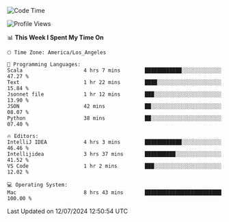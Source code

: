 <!--START_SECTION:waka-->
![Code Time](http://img.shields.io/badge/Code%20Time-1%2C103%20hrs%2027%20mins-blue)

![Profile Views](http://img.shields.io/badge/Profile%20Views-0-blue)

📊 **This Week I Spent My Time On** 

```text
🕑︎ Time Zone: America/Los_Angeles

💬 Programming Languages: 
Scala                    4 hrs 7 mins        ████████████░░░░░░░░░░░░░   47.27 % 
Text                     1 hr 22 mins        ████░░░░░░░░░░░░░░░░░░░░░   15.84 % 
Jsonnet file             1 hr 12 mins        ███░░░░░░░░░░░░░░░░░░░░░░   13.90 % 
JSON                     42 mins             ██░░░░░░░░░░░░░░░░░░░░░░░   08.07 % 
Python                   38 mins             ██░░░░░░░░░░░░░░░░░░░░░░░   07.40 % 

🔥 Editors: 
IntelliJ IDEA            4 hrs 3 mins        ████████████░░░░░░░░░░░░░   46.46 % 
Intellijidea             3 hrs 37 mins       ██████████░░░░░░░░░░░░░░░   41.52 % 
VS Code                  1 hr 2 mins         ███░░░░░░░░░░░░░░░░░░░░░░   12.02 % 

💻 Operating System: 
Mac                      8 hrs 43 mins       █████████████████████████   100.00 % 
```


 Last Updated on 12/07/2024 12:50:54 UTC
<!--END_SECTION:waka-->
